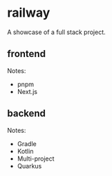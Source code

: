 # railway

A showcase of a full stack project.

## frontend

Notes:

- pnpm
- Next.js

## backend

Notes:

- Gradle
- Kotlin
- Multi-project
- Quarkus